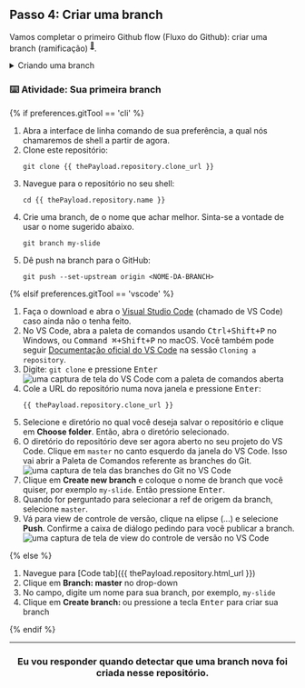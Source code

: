 ## Passo 4: Criar uma branch

Vamos completar o primeiro Github flow (Fluxo do Github): criar uma branch (ramificação) <sup>[:book:](https://help.github.com/articles/github-glossary/#branch)</sup>.

<details><summary>Criando uma branch</summary>

## Creating a branch

:tv: [Video: Branches](https://www.youtube.com/watch?v=xgQmu81G1yY)

Você acabou de aprender como criar uma branch-o primeiro passo no Github flow.

Branches são uma importante parte do GitHub flow porque eles nos permitem separar nossa trabalho da branch `master`.  Em outra palavras, o trabalho de todos está a salvo enquanto você contribui.


### Dicas ao usar branches

Um único projeto pode ter centenas de branches, cada uma sugerindo uma nova mudança para a `master` branch.

O melhor jeito de manter branches organizadas com uma equipe é mantê-las concisas e breves. Em outra palavras, uma única branch deve representar uma única funcionalidade o um conserto de bug. Isso diminui a confusão entre contribuidores quando a branch é apenas ativa por alguns poucos dias antes dela ser mergeada <sup>[:book:](https://help.github.com/articles/github-glossary/#merge)</sup> com a branch `master`.

<hr>
</details>

### :keyboard: Atividade: Sua primeira branch

{% if preferences.gitTool == 'cli' %}
1. Abra a interface de linha comando de sua preferência, a qual nós chamaremos de shell a partir de agora.
1. Clone este repositório:
      ```shell
      git clone {{ thePayload.repository.clone_url }}
      ```
1. Navegue para o repositório no seu shell:
      ```shell
      cd {{ thePayload.repository.name }}
      ```
1. Crie uma branch, de o nome que achar melhor. Sinta-se a vontade de usar o nome sugerido abaixo.
      ```shell
      git branch my-slide
      ```
1. Dê push na branch para o GitHub:
      ```
      git push --set-upstream origin <NOME-DA-BRANCH>
      ```

{% elsif preferences.gitTool == 'vscode' %}
1. Faça o download e abra o [Visual Studio Code](https://code.visualstudio.com/Download) (chamado de VS Code) caso ainda não o tenha feito.
1. No VS Code, abra a paleta de comandos usando <kbd>Ctrl+Shift+P</kbd> no Windows, ou <kbd>Command ⌘+Shift+P</kbd> no macOS. Você também pode seguir [Documentação oficial do VS Code](https://code.visualstudio.com/docs/editor/versioncontrol#_cloning-a-repository) na sessão `Cloning a repository`.
1. Digite: `git clone` e pressione <kbd>Enter</kbd>
      ![uma captura de tela do VS Code com a paleta de comandos aberta](https://user-images.githubusercontent.com/16547949/53639288-bcf9ec80-3bf6-11e9-9d18-d97167168248.png)
1. Cole a URL do repositório numa nova janela e pressione <kbd>Enter</kbd>:
      ```shell
      {{ thePayload.repository.clone_url }}
      ```
1. Selecione e diretório no qual você deseja salvar o repositório e clique em **Choose folder**. Então, abra o diretório selecionado.
1. O diretório do repositório deve ser agora aberto no seu projeto do VS Code. Clique em `master` no canto esquerdo da janela do VS Code. Isso vai abrir a Paleta de Comandos referente as branches do Git.
      ![uma captura de tela das branches do Git no VS Code](https://user-images.githubusercontent.com/16547949/53639606-adc76e80-3bf7-11e9-98ac-bd41ae2b40db.png)
1. Clique em **Create new branch** e coloque o nome de branch que você quiser, por exemplo `my-slide`. Então pressione <kbd>Enter</kbd>.
1. Quando for perguntado para selecionar a ref de origem da branch, selecione `master`.
1. Vá para view de controle de versão, clique na elipse (...) e selecione **Push**. Confirme a caixa de diálogo pedindo para você publicar a branch.
      ![uma captura de tela de view do controle de versão no VS Code](https://user-images.githubusercontent.com/16547949/53640015-ee73b780-3bf8-11e9-8c90-be9022b9555a.png)

{% else %}

1. Navegue para [Code tab]({{ thePayload.repository.html_url }})
2. Clique em **Branch: master** no drop-down
3. No campo, digite um nome para sua branch, por exemplo, `my-slide`
4. Clique em **Create branch: <name>** ou pressione a tecla <kbd>Enter</kbd> para criar sua branch

{% endif %}
<hr>
<h3 align="center">Eu vou responder quando detectar que uma branch nova foi criada nesse repositório.</h3>
